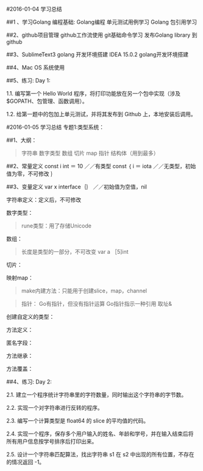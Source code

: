#2016-01-04 学习总结

##1 、学习Golang 编程基础:
	Golang编程 单元测试用例学习
	Golang 包引用学习

##2、github项目管理
	github工作流使用
	git基础命令学习
	发布Golang library 到 github
	
##3、SublimeText3 golang 开发环境搭建
	IDEA 15.0.2 golang开发环境搭建

##4、Mac OS 系统使用

##5、练习:
Day 1:

1.1. 编写第一个 Hello World 程序，将打印功能放在另一个包中实现（涉及 $GOPATH、包管理、函数调用）。

1.2. 给第一题中的包加上单元测试，并将其发布到 Github 上，本地安装后调用。



#2016-01-05 学习总结
专题1:类型系统：

##1、大纲：

>字符串
数字类型
数组
切片
map
指针
结构体（用到最多）


##2、常量定义
const i int ＝ 10 ／／有类型
const ｛
	i ＝ iota ／／无类型，初始值为零，不可修改
｝


##3、变量定义
var x interface｛｝  ／／初始值为空值，nil

字符串定义：定义后，不可修改

数字类型：
>rune类型：用了存储Unicode

数组：
>长度是类型的一部分，不可改变
var a ［5]int

切片：

映射map：

>make内建方法：只能用于创建slice，map，channel

>指针：
Go有指针，但没有指针运算
Go指针指示一种引用
取址&

创建自定义的类型：

方法定义：

匿名字段：

方法继承：

方法覆盖：


##4、练习:
Day 2:

2.1. 建立一个程序统计字符串里的字符数量，同时输出这个字符串的字节数。

2.2. 实现一个对字符串进行反转的程序。

2.3. 编写一个计算类型是 float64 的 slice 的平均值的代码。

2.4. 实现一个程序，保存多个用户输入的姓名、年龄和学号，并在输入结束后将所有用户信息按学号排序后打印出来。

2.5. 设计一个字符串匹配算法，找出字符串 s1 在 s2 中出现的所有位置，不存在的情况返回 -1。
